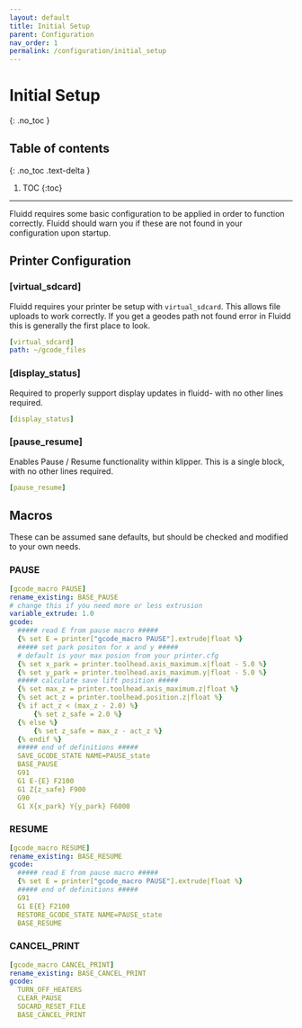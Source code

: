 ```yaml
---
layout: default
title: Initial Setup
parent: Configuration
nav_order: 1
permalink: /configuration/initial_setup
---
```


# Initial Setup
{: .no_toc }

## Table of contents
{: .no_toc .text-delta }

1. TOC
{:toc}

---

Fluidd requires some basic configuration to be applied in order to function
correctly. Fluidd should warn you if these are not found in your configuration
upon startup.

## Printer Configuration

### [virtual_sdcard]

Fluidd requires your printer be setup with `virtual_sdcard`. This allows
file uploads to work correctly. If you get a geodes path not found error in
Fluidd this is generally the first place to look.

```yaml
[virtual_sdcard]
path: ~/gcode_files
```

### [display_status]

Required to properly support display updates in fluidd- with no other lines required.

```yaml
[display_status]
```

### [pause_resume]

Enables Pause / Resume functionality within klipper. This is a single block, with no other lines required.

```yaml
[pause_resume]
```

## Macros

These can be assumed sane defaults, but should be checked and modified to your own needs.

### PAUSE

```yaml
[gcode_macro PAUSE]
rename_existing: BASE_PAUSE
# change this if you need more or less extrusion
variable_extrude: 1.0
gcode:
  ##### read E from pause macro #####
  {% set E = printer["gcode_macro PAUSE"].extrude|float %}
  ##### set park positon for x and y #####
  # default is your max posion from your printer.cfg
  {% set x_park = printer.toolhead.axis_maximum.x|float - 5.0 %}
  {% set y_park = printer.toolhead.axis_maximum.y|float - 5.0 %}
  ##### calculate save lift position #####
  {% set max_z = printer.toolhead.axis_maximum.z|float %}
  {% set act_z = printer.toolhead.position.z|float %}
  {% if act_z < (max_z - 2.0) %}
      {% set z_safe = 2.0 %}
  {% else %}
      {% set z_safe = max_z - act_z %}
  {% endif %}
  ##### end of definitions #####
  SAVE_GCODE_STATE NAME=PAUSE_state
  BASE_PAUSE
  G91
  G1 E-{E} F2100
  G1 Z{z_safe} F900
  G90
  G1 X{x_park} Y{y_park} F6000
```

### RESUME

```yaml
[gcode_macro RESUME]
rename_existing: BASE_RESUME
gcode:
  ##### read E from pause macro #####
  {% set E = printer["gcode_macro PAUSE"].extrude|float %}
  ##### end of definitions #####
  G91
  G1 E{E} F2100
  RESTORE_GCODE_STATE NAME=PAUSE_state
  BASE_RESUME
```

### CANCEL_PRINT

```yaml
[gcode_macro CANCEL_PRINT]
rename_existing: BASE_CANCEL_PRINT
gcode:
  TURN_OFF_HEATERS
  CLEAR_PAUSE
  SDCARD_RESET_FILE
  BASE_CANCEL_PRINT
```
